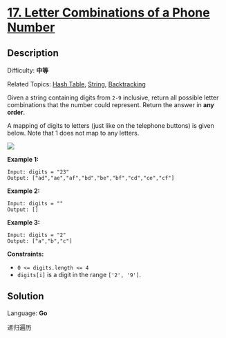 # [17\. Letter Combinations of a Phone Number](https://leetcode.cn/problems/letter-combinations-of-a-phone-number/)

## Description

Difficulty: **中等**  

Related Topics: [Hash Table](https://leetcode.cn/tag/https://leetcode.cn/tag/hash-table//), [String](https://leetcode.cn/tag/https://leetcode.cn/tag/string//), [Backtracking](https://leetcode.cn/tag/https://leetcode.cn/tag/backtracking//)


Given a string containing digits from `2-9` inclusive, return all possible letter combinations that the number could represent. Return the answer in **any order**.

A mapping of digits to letters (just like on the telephone buttons) is given below. Note that 1 does not map to any letters.

![](https://assets.leetcode.com/uploads/2022/03/15/1200px-telephone-keypad2svg.png)

**Example 1:**

```
Input: digits = "23"
Output: ["ad","ae","af","bd","be","bf","cd","ce","cf"]
```

**Example 2:**

```
Input: digits = ""
Output: []
```

**Example 3:**

```
Input: digits = "2"
Output: ["a","b","c"]
```

**Constraints:**

*   `0 <= digits.length <= 4`
*   `digits[i]` is a digit in the range `['2', '9']`.


## Solution

Language: **Go**

递归遍历

